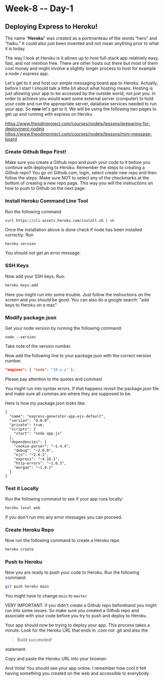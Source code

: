 # Week-8 -- Day-1

## Deploying Express to Heroku!

The name “**Heroku**” was created as a portmanteau of the words “hero” and “haiku.”
It could also just been invented and not mean anything prior to what it is today.

The way I look at Heroku is it allows up to host full-stack app relatively easy, fast, and not mention free.  There are other hosts out there but most of them cost money and might involve a slightly longer process to host for example a node / express app.

Let's get to it and host our simple messaging board app to Heroku. Actually, before I start I should talk a little bit about what hosting means. Hosting is just allowing your app to be accessed by the outside world, not just you. In order to achieve you would want some external server (computer) to hold your code and run the appropriate server, database services needed to run your app. So **now** let's get to it. We will be using the following two pages to get up and running with express on Heroku

https://www.theodinproject.com/courses/nodejs/lessons/preparing-for-deployment-nodejs
https://www.theodinproject.com/courses/nodejs/lessons/mini-message-board


### Create Github Repo First!

Make sure you create a Github repo and push your code to it before you continue with deploying to Heroku. Remember the steps to creating a Github repo? You go on Github.com, login, select create new repo and then follow the steps. Make sure NOT to select any of the checkmarks at the bottom of creating a new repo page. This way you will the instructions on how to push to Github on the next page.


### Install Heroku Command Line Tool

Run the following command

```bash
curl https://cli-assets.heroku.com/install.sh | sh
```

Once the installation above is done check if node has been installed correctly:
Run

    heroku version

You should not get an error message.

### SSH Keys

Now add your SSH keys. Run:

```bash
heroku keys:add
```

Here you might run into some trouble. Just follow the instructions on the screen and you should be good. You can also do a google search: "add keys to Heroku on a mac"

### Modify package.json

Get your node version by running the following command:

    node --version

Take note of the version number.

Now add the following line to your package.json with the correct version number.

```json
"engines": { "node": "10.x.y" },
```

Please pay attention to the quotes and commas!

You might run into syntax errors. If that happens revisit the package.json file and make sure all commas are where they are supposed to be.

Here is how my package.json looks like:

    {
      "name": "express-generator-app-ejs-default",
      "version": "0.0.0",
      "private": true,
      "scripts": {
        "start": "node app.js"
      },
      "dependencies": {
        "cookie-parser": "~1.4.4",
        "debug": "~2.6.9",
        "ejs": "~2.6.1",
        "express": "~4.16.1",
        "http-errors": "~1.6.3",
        "morgan": "~1.9.1"
      }
    }

### Test it Locally

Run the following command to see if your app runs locally:

```bash
heroku local web
```

If you don't run into any error messages you can proceed.

### Create Heroku Repo

Now run the following command to create a Heroku repo

```bash
heroku create
```

### Push to Heroku

Now you are ready to push your code to Heroku. Run the following command:

```bash
git push heroku main
```

You might have to change `main` to `master`

VERY IMPORTANT: if you didn't create a Github repo beforehand you might run into some issues. So make sure you created a Github repo and associate with your code before you try to push and deploy to Heroku.

Your app should now be trying to deploy your app. This process takes a minute. Look for the Heroku URL that ends in .com not .git and also the

> Build succeeded!

 statement.

Copy and paste the Heroku URL into your browser.

And Voila! You should see your app online. I remember how cool it felt having something you created on the web and accessible to everybody.
